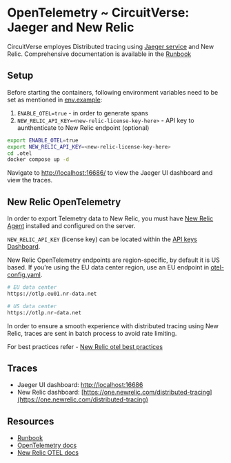 # OpenTelemetry ~ CircuitVerse: Jaeger and New Relic

CircuitVerse employes Distributed tracing using [Jaeger service](https://www.jaegertracing.io/) and New Relic. Comprehensive documentation is available in the [Runbook](https://github.com/CircuitVerse/infra/tree/main/runbooks/docs/opentelemetry)

## Setup

Before starting the containers, following environment variables need to be set as mentioned in [env.example](./env.example):

1. `ENABLE_OTEL=true` - in order to generate spans
2. `NEW_RELIC_API_KEY=<new-relic-license-key-here>` - API key to aunthenticate to New Relic endpoint (optional)

```bash
export ENABLE_OTEL=true
export NEW_RELIC_API_KEY=<new-relic-license-key-here>
cd .otel
docker compose up -d
```

Navigate to [http://localhost:16686/](http://localhost:16686/) to view the Jaeger UI dashboard and view the traces.

## New Relic OpenTelemetry

In order to export Telemetry data to New Relic, you must have [New Relic Agent](https://docs.newrelic.com/docs/infrastructure/install-infrastructure-agent/get-started/install-infrastructure-agent/) installed and configured on the server.

`NEW_RELIC_API_KEY` (license key) can be located within the [API keys Dashboard](https://one.newrelic.com/launcher/api-keys-ui.api-keys-launcher).

New Relic OpenTelemetry endpoints are region-specific, by default it is US based. If you're using the EU data center region, use an EU endpoint in [otel-config.yaml](./otel-config.yaml).

```bash
# EU data center
https://otlp.eu01.nr-data.net

# US data center
https://otlp.nr-data.net
```

In order to ensure a smooth experience with distributed tracing using New Relic, traces are sent in batch process to avoid rate limiting.

For best practices refer - [New Relic otel best practices](https://docs.newrelic.com/docs/more-integrations/open-source-telemetry-integrations/opentelemetry/best-practices/opentelemetry-best-practices-overview/)

## Traces

- Jaeger UI dashboard: [http://localhost:16686](http://localhost:16686)
- New Relic dashboard: [https://one.newrelic.com/distributed-tracing](https://one.newrelic.com/distributed-tracing)

## Resources

- [Runbook](https://github.com/CircuitVerse/infra/tree/main/runbooks/docs/opentelemetry)
- [OpenTelemetry docs](https://opentelemetry.io/docs/)
- [New Relic OTEL docs](https://docs.newrelic.com/docs/more-integrations/open-source-telemetry-integrations/opentelemetry/get-started/opentelemetry-set-up-your-app/)
